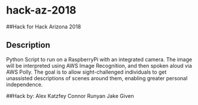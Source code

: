# hack-az-2018
##Hack for Hack Arizona 2018

## Description
Python Script to run on a RaspberryPi with an integrated camera.  The image
will be interpreted using AWS Image Recognition, and then spoken aloud via 
AWS Polly.  The goal is to allow sight-challenged individuals to get unassisted
descriptions of scenes around them, enabling greater personal independence.

##Hack by:
Alex Katzfey
Connor Runyan
Jake Given
